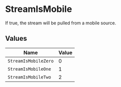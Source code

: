 # StreamIsMobile

If true, the stream will be pulled from a mobile source.


## Values

| Name                 | Value                |
| -------------------- | -------------------- |
| `StreamIsMobileZero` | 0                    |
| `StreamIsMobileOne`  | 1                    |
| `StreamIsMobileTwo`  | 2                    |